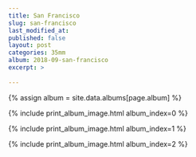 ```yaml
---
title: San Francisco
slug: san-francisco
last_modified_at:
published: false
layout: post
categories: 35mm
album: 2018-09-san-francisco
excerpt: >
  
---
```

{% assign album = site.data.albums[page.album] %}

{% include print_album_image.html album_index=0 %}

{% include print_album_image.html album_index=1 %}

{% include print_album_image.html album_index=2 %}